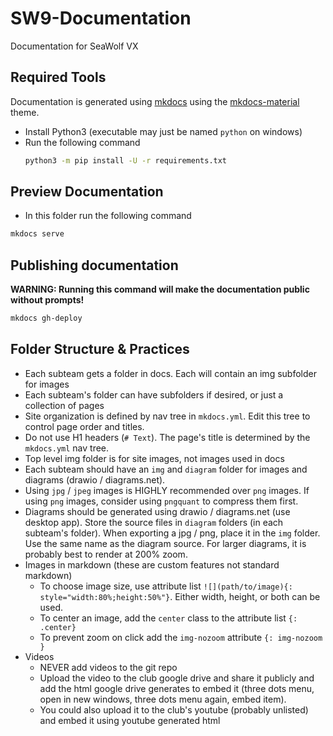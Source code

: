 # SW9-Documentation

Documentation for SeaWolf VX


## Required Tools

Documentation is generated using [mkdocs](https://www.mkdocs.org/) using the [mkdocs-material](https://squidfunk.github.io/mkdocs-material/) theme.

- Install Python3 (executable may just be named `python` on windows)
- Run the following command
    ```sh
    python3 -m pip install -U -r requirements.txt
    ```

## Preview Documentation

- In this folder run the following command

```sh
mkdocs serve
```


## Publishing documentation

**WARNING: Running this command will make the documentation public without prompts!**

```sh
mkdocs gh-deploy
```


## Folder Structure & Practices

- Each subteam gets a folder in docs. Each will contain an img subfolder for images
- Each subteam's folder can have subfolders if desired, or just a collection of pages
- Site organization is defined by nav tree in `mkdocs.yml`. Edit this tree to control page order and titles.
- Do not use H1 headers (`# Text`). The page's title is determined by the `mkdocs.yml` nav tree.
- Top level img folder is for site images, not images used in docs
- Each subteam should have an `img` and `diagram` folder for images and diagrams (drawio / diagrams.net).
- Using `jpg` / `jpeg` images is HIGHLY recommended over `png` images. If using `png` images, consider using `pngquant` to compress them first.
- Diagrams should be generated using drawio / diagrams.net (use desktop app). Store the source files in `diagram` folders (in each subteam's folder). When exporting a jpg / png, place it in the `img` folder. Use the same name as the diagram source. For larger diagrams, it is probably best to render at 200% zoom.
- Images in markdown (these are custom features not standard markdown)
    - To choose image size, use attribute list `![](path/to/image){: style="width:80%;height:50%"}`. Either width, height, or both can be used.
    - To center an image, add the `center` class to the attribute list `{: .center}`
    - To prevent zoom on click add the `img-nozoom` attribute `{: img-nozoom }`
- Videos
    - NEVER add videos to the git repo
    - Upload the video to the club google drive and share it publicly and add the html google drive generates to embed it (three dots menu, open in new windows, three dots menu again, embed item).
    - You could also upload it to the club's youtube (probably unlisted) and embed it using youtube generated html